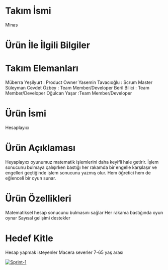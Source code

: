 # Takım İsmi
Minas

# Ürün İle İlgili Bilgiler
# Takım Elemanları
Müberra Yeşilyurt : Product Owner
Yasemin Tavacıoğlu : Scrum Master
Süleyman Cevdet Özbey : Team Member/Developer
Beril Bilici : Team Member/Developer
Oğulcan Yaşar :Team Member/Developer

# Ürün İsmi
Hesaplayıcı

# Ürün Açıklaması
Heyaplayıcı oyunumuz matematik işlemlerini daha keyifli hale getirir. İşlem sonucunu bulmaya çalışırken bastığı her rakamda bir engelle karşılaşır ve engelleri geçtiğinde işlem sonucunu yazmış olur. Hem öğretici hem de eğlenceli bir oyun sunar.

# Ürün Özellikleri
Matematiksel hesap sonucunu bulmasını sağlar
Her rakama bastığında oyun oynar
Sayısal gelişimi destekler

# Hedef Kitle
Hesap yapmak isteyenler
Macera severler
7-65 yaş arası


<a href="https://ibb.co/HgX8kL5"><img src="https://i.ibb.co/JkCJMWD/Sprint-1.jpg" alt="Sprint-1" border="0"></a>
